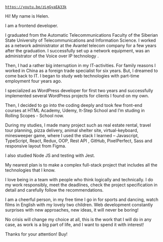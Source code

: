 <code>https://youtu.be/zLgGyaEA33k
</code>

Hi! My name is Helen.

I am a frontend developer.

I graduated from the Automatic Telecommunications Faculty of the Siberian State University of Telecommunications and Information Science.
I worked as a network administrator at the Avantel telecom company for a few years after the graduation. I successfully set up a network equipment, was an administrator of the Voice over IP technology .

Then, I had a rather big interruption in my IT-activities. For family reasons I worked in China as a foreign trade specialist for six years.
But, I dreamed to come back to IT. I began to study web technologies with part-time employment four years ago.

I specialized as WordPress developer for first two years and successfully implemented several WordPress projects for clients I found on my own.

Then, I decided to go into the coding deeply and took few front-end courses at HTML Academy, Udemy, It-Step School and I’m studing in Rolling Scopes - School now.

During my studies, I made many project such as real estate rental, travel tour planning, pizza delivery, animal shelter site, virtual-keyboard, minesweeper game, where I used the stack I learned – Javascript, TypeScript, React, Redux, OOP, Rest API , GitHub, PixelPerfect, Sass and responsive layout from Figma.

I also studied Node JS and testing with Jest.

My nearest plan is to make a complex full-stack project that includes all the technologies that I know.

I love being in a team with people who think logically and technically.
I do my work responsibly, meet the deadlines, check the project specification in detail and carefully follow the recommendations.

I am a cheerful person, in my free time I go in for sports and dancing, watch films in English with my lovely two children.
Web development constantly surprises with new approaches, new ideas, it will never be boring!

No crisis will change my choice at all, this is the work that I will do in any case, as work is a big part of life, and I want to spend it with interest!

Thanks for your attention!
Buy!
